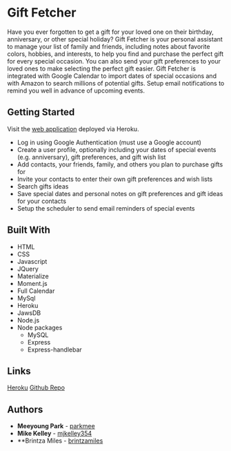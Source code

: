 # Gift Fetcher
Have you ever forgotten to get a gift for your loved one on their birthday, anniversary, or other special holiday? Gift Fetcher is your personal assistant to manage your list of family and friends, including notes about favorite colors, hobbies, and interests, to help you find and purchase the perfect gift for every special occasion. You can also send your gift preferences to your loved ones to make selecting the perfect gift easier. Gift Fetcher is integrated with Google Calendar to import dates of special occasions and with Amazon to search millions of potential gifts. Setup email notifications to remind you well in advance of upcoming events.

## Getting Started
Visit the [web application](https://gift-fetcher.herokuapp.com/) deployed via Heroku.

* Log in using Google Authentication (must use a Google account)
* Create a user profile, optionally including your dates of special events (e.g. anniversary), gift preferences, and gift wish list
* Add contacts, your friends, family, and others you plan to purchase gifts for
* Invite your contacts to enter their own gift preferences and wish lists
* Search gifts ideas
* Save special dates and personal notes on gift preferences and gift ideas for your contacts
* Setup the scheduler to send email reminders of special events

## Built With

* HTML
* CSS
* Javascript
* JQuery
* Materialize
* Moment.js
* Full Calendar
* MySql
* Heroku
* JawsDB
* Node.js
* Node packages
    * MySQL
    * Express
    * Express-handlebar

## Links
[Heroku](https://gift-fetcher.herokuapp.com/)
[Github Repo](https://github.com/parkmee/gift-fetcher)

## Authors

* **Meeyoung Park** - [parkmee](https://github.com/parkmee)
* **Mike Kelley** - [mjkelley354](https://github.com/mjkelley354)
* **Brintza Miles - [brintzamiles](https://github.com/brintzamiles)